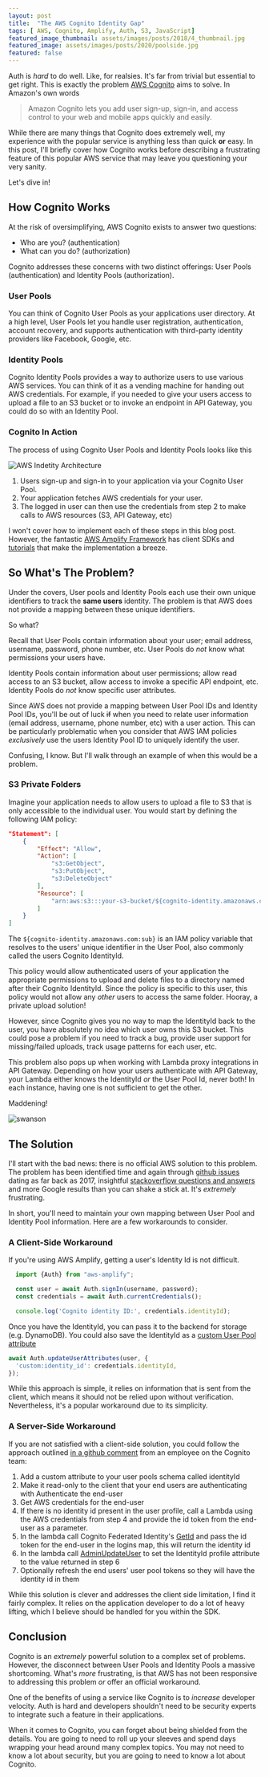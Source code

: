 ```yaml
---
layout: post
title:  "The AWS Cognito Identity Gap"
tags: [ AWS, Cognito, Amplify, Auth, S3, JavaScript]
featured_image_thumbnail: assets/images/posts/2018/4_thumbnail.jpg
featured_image: assets/images/posts/2020/poolside.jpg
featured: false
---
```


Auth is _hard_ to do well. Like, for realsies.  It's far from trivial but essential to get right.  This is exactly the problem [AWS Cognito](https://aws.amazon.com/cognito/) aims to solve. In Amazon's own words

>Amazon Cognito lets you add user sign-up, sign-in, and access control to your web and mobile apps quickly and easily.  

While there are many things that Cognito does extremely well, my experience with the popular service is anything less than quick **or** easy.  In this post, I'll briefly cover how Cognito works before describing a frustrating feature of this popular AWS service that may leave you questioning your very sanity.

Let's dive in!

## How Cognito Works

At the risk of oversimplifying, AWS Cognito exists to answer two questions:

*  Who are you? (authentication)
*  What can you do? (authorization)

Cognito addresses these concerns with two distinct offerings: User Pools (authentication) and Identity Pools (authorization).  

### User Pools

You can think of Cognito User Pools as your applications user directory.  At a high level, User Pools let you handle user registration, authentication, account recovery, and supports authentication with third-party identity providers like Facebook, Google, etc.

### Identity Pools

Cognito Identity Pools provides a way to authorize users to use various AWS services.  You can think of it as a vending machine for handing out AWS credentials.  For example, if you needed to give your users access to upload a file to an S3 bucket or to invoke an endpoint in API Gateway, you could do so with an Identity Pool.  

### Cognito In Action

The process of using Cognito User Pools and Identity Pools looks like this

![AWS Indetity Architecture](../assets/images/posts/2020/aws-identity-arch.png#center)

1. Users sign-up and sign-in to your application via your Cognito User Pool.
2. Your application fetches AWS credentials for your user.
3. The logged in user can then use the credentials from step 2 to make calls to AWS resources (S3, API Gateway, etc)

I won't cover how to implement each of these steps in this blog post.  However, the fantastic [AWS Amplify Framework](https://docs.amplify.aws/) has client SDKs and [tutorials](https://docs.amplify.aws/lib/auth/getting-started/q/platform/js) that make the implementation a breeze.

## So What's The Problem?

Under the covers, User pools and Identity Pools each use their own unique identifiers to track the **same users** identity. The problem is that AWS does not provide a mapping between these unique identifiers.

So what?

Recall that User Pools contain information about your user; email address, username, password, phone number, etc.  User Pools do _not_ know what permissions your users have.

Identity Pools contain information about user permissions; allow read access to an S3 bucket, allow access to invoke a specific API endpoint, etc.  Identity Pools do _not_ know specific user attributes.

Since AWS does not provide a mapping between User Pool IDs and Identity Pool IDs, you'll be out of luck <del>if</del> when you need to relate user information (email address, username, phone number, etc) with a user action.  This can be particularly problematic when you consider that AWS IAM policies _exclusively_ use the users Identity Pool ID to uniquely identify the user.  

Confusing, I know.  But I'll walk through an example of when this would be a problem.

### S3 Private Folders

Imagine your application needs to allow users to upload a file to S3 that is only accessible to the individual user.  You would start by defining the following IAM policy:

```JSON
"Statement": [
    {
        "Effect": "Allow",
        "Action": [
            "s3:GetObject",
            "s3:PutObject",
            "s3:DeleteObject"
        ],
        "Resource": [
            "arn:aws:s3:::your-s3-bucket/${cognito-identity.amazonaws.com:sub}/*"
        ]
    }
]
```

The `${cognito-identity.amazonaws.com:sub}` is an IAM policy variable that resolves to the users' unique identifier in the User Pool, also commonly called the users Cognito IdentityId.  

This policy would allow authenticated users of your application the appropriate permissions to upload and delete files to a directory named after their Cognito IdentityId.  Since the policy is specific to this user, this policy would not allow any _other_ users to access the same folder.  Hooray, a private upload solution!

However, since Cognito gives you no way to map the IdentityId back to the user, you have absolutely no idea which user owns this S3 bucket.  This could pose a problem if you need to track a bug, provide user support for missing/failed uploads, track usage patterns for each user, etc.  

This problem also pops up when working with Lambda proxy integrations in API Gateway.  Depending on how your users authenticate with API Gateway, your Lambda either knows the IdentityId _or_ the User Pool Id, never both!  In each instance, having one is not sufficient to get the other.

Maddening!

![swanson](https://media.giphy.com/media/ZQBH5pvoyiZSE/giphy.gif#center)

## The Solution

I'll start with the bad news: there is no official AWS solution to this problem.  The problem has been identified time and again through [github issues](https://github.com/aws-amplify/amplify-js/issues/54) dating as far back as 2017, insightful [stackoverflow questions and answers](https://stackoverflow.com/questions/42386180/aws-lambda-api-gateway-with-cognito-how-to-use-identityid-to-access-and-update) and more Google results than you can shake a stick at.  It's _extremely_ frustrating.

In short, you'll need to maintain your own mapping between User Pool and Identity Pool information.  Here are a few workarounds to consider.

### A Client-Side Workaround

If you're using AWS Amplify, getting a user's Identity Id is not difficult.

```JavaScript
  import {Auth} from "aws-amplify";

  const user = await Auth.signIn(username, password);
  const credentials = await Auth.currentCredentials();

  console.log('Cognito identity ID:', credentials.identityId);
```

Once you have the IdentityId, you can pass it to the backend for storage (e.g. DynamoDB).  You could also save the IdentityId as a [custom User Pool attribute](https://docs.aws.amazon.com/cognito/latest/developerguide/user-pool-settings-attributes.html)

```JavaScript
await Auth.updateUserAttributes(user, {
  'custom:identity_id': credentials.identityId,
});
```

While this approach is simple, it relies on information that is sent from the client, which means it should not be relied upon without verification.  Nevertheless, it's a popular workaround due to its simplicity.

### A Server-Side Workaround

If you are not satisfied with a client-side solution, you could follow the approach outlined [in a github comment](https://github.com/aws-amplify/amplify-js/issues/54#issuecomment-434401406) from an employee on the Cognito team:

1. Add a custom attribute to your user pools schema called identityId
2. Make it read-only to the client that your end users are authenticating with
Authenticate the end-user
3. Get AWS credentials for the end-user
4. If there is no identity id present in the user profile, call a Lambda using the AWS credentials from step 4 and provide the id token from the end-user as a parameter.
5. In the lambda call Cognito Federated Identity's [GetId](https://docs.aws.amazon.com/cognitoidentity/latest/APIReference/API_GetId.html) and pass the id token for the end-user in the logins map, this will return the identity id
6. In the lambda call [AdminUpdateUser](https://docs.aws.amazon.com/cognito-user-identity-pools/latest/APIReference/API_AdminUpdateUserAttributes.html) to set the IdentityId profile attribute to the value returned in step 6
7. Optionally refresh the end users' user pool tokens so they will have the identity id in them


While this solution is clever and addresses the client side limitation, I find it fairly complex.  It relies on the application developer to do a lot of heavy lifting, which I believe should be handled for you within the SDK.

## Conclusion

Cognito is an _extremely_ powerful solution to a complex set of problems.  However, the disconnect between User Pools and Identity Pools a massive shortcoming.  What's _more_ frustrating, is that AWS has not been responsive to addressing this problem _or_ offer an official workaround.

One of the benefits of using a service like Cognito is to *increase* developer velocity.  Auth is hard and developers shouldn't need to be security experts to integrate such a feature in their applications.  

When it comes to Cognito, you can forget about being shielded from the details.  You are going to need to roll up your sleeves and spend days wrapping your head around many complex topics. You may not need to know a lot about security, but you are going to need to know a lot about Cognito.
